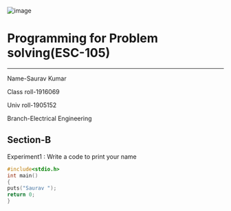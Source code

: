 ![image](https://img.collegedekhocdn.com/media/img/institute/logo/GNDEC_Ludhiana_logo.png)

# Programming for Problem solving(ESC-105)
----
Name-Saurav Kumar

Class roll-1916069

Univ roll-1905152

Branch-Electrical Engineering

Section-B
----

Experiment1 : Write a code to print your name
```C
#include<stdio.h>
int main()
{
puts("Saurav ");
return 0;
}
```

